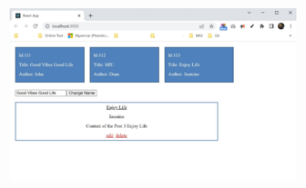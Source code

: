 ![alt text](https://github.com/tsulai/tsulai.github.io/blob/master/miu-study/cs545-WAA/lab7/screenshots/dashboard.JPG)
